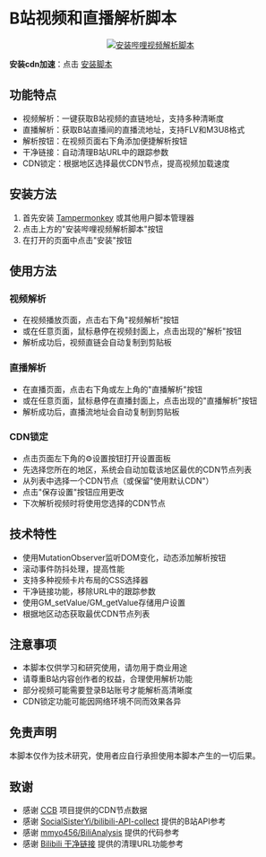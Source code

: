 # B站视频和直播解析脚本

<div align="center">
  <a href="https://raw.githubusercontent.com/gujimy/BiliBili-JX/main/bilijx.user.js">
    <img src="https://img.shields.io/badge/安装-哔哩视频解析脚本-FF6699.svg?style=for-the-badge&logo=tampermonkey&logoColor=white&labelColor=101F2E" alt="安装哔哩视频解析脚本">
  </a>
</div>

**安装cdn加速**：点击 [安装脚本](https://raw.gitmirror.com/gujimy/BiliBili-JX/main/bilijx.user.js)

## 功能特点

- 视频解析：一键获取B站视频的直链地址，支持多种清晰度
- 直播解析：获取B站直播间的直播流地址，支持FLV和M3U8格式
- 解析按钮：在视频页面右下角添加便捷解析按钮
- 干净链接：自动清理B站URL中的跟踪参数
- CDN锁定：根据地区选择最优CDN节点，提高视频加载速度

## 安装方法

1. 首先安装 [Tampermonkey](https://www.tampermonkey.net/) 或其他用户脚本管理器
2. 点击上方的"安装哔哩视频解析脚本"按钮
3. 在打开的页面中点击"安装"按钮

## 使用方法

### 视频解析
- 在视频播放页面，点击右下角"视频解析"按钮
- 或在任意页面，鼠标悬停在视频封面上，点击出现的"解析"按钮
- 解析成功后，视频直链会自动复制到剪贴板

### 直播解析
- 在直播页面，点击右下角或左上角的"直播解析"按钮
- 或在任意页面，鼠标悬停在直播封面上，点击出现的"直播解析"按钮
- 解析成功后，直播流地址会自动复制到剪贴板

### CDN锁定
- 点击页面左下角的⚙️设置按钮打开设置面板
- 先选择您所在的地区，系统会自动加载该地区最优的CDN节点列表
- 从列表中选择一个CDN节点（或保留"使用默认CDN"）
- 点击"保存设置"按钮应用更改
- 下次解析视频时将使用您选择的CDN节点

## 技术特性

- 使用MutationObserver监听DOM变化，动态添加解析按钮
- 滚动事件防抖处理，提高性能
- 支持多种视频卡片布局的CSS选择器
- 干净链接功能，移除URL中的跟踪参数
- 使用GM_setValue/GM_getValue存储用户设置
- 根据地区动态获取最优CDN节点列表

## 注意事项

- 本脚本仅供学习和研究使用，请勿用于商业用途
- 请尊重B站内容创作者的权益，合理使用解析功能
- 部分视频可能需要登录B站账号才能解析高清晰度
- CDN锁定功能可能因网络环境不同而效果各异

## 免责声明

本脚本仅作为技术研究，使用者应自行承担使用本脚本产生的一切后果。

## 致谢

- 感谢 [CCB](https://github.com/Kanda-Akihito-kun/ccb) 项目提供的CDN节点数据
- 感谢 [SocialSisterYi/bilibili-API-collect](https://github.com/SocialSisterYi/bilibili-API-collect) 提供的B站API参考
- 感谢 [mmyo456/BiliAnalysis](https://github.com/mmyo456/BiliAnalysis) 提供的代码参考
- 感谢 [Bilibili 干净链接](https://greasyfork.org/zh-CN/scripts/393995-bilibili-%E5%B9%B2%E5%87%80%E9%93%BE%E6%8E%A5) 提供的清理URL功能参考 
